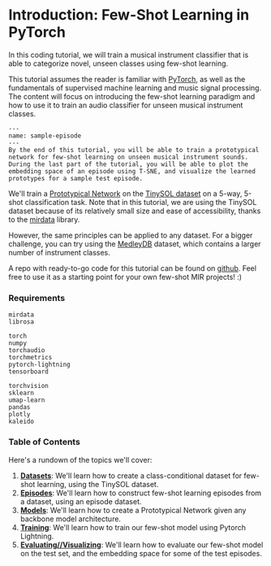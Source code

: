 # Introduction: Few-Shot Learning in PyTorch

In this coding tutorial, we will train a musical instrument classifier that is able to categorize novel, unseen classes using few-shot learning. 

This tutorial assumes the reader is familiar with [PyTorch](https://pytorch.org/), as well as the fundamentals of supervised machine learning and music signal processing. 
The content will focus on introducing the few-shot learning paradigm and how to use it to train an audio classifier for unseen musical instrument classes.

```{figure} ../assets/sample-episode.png
---
name: sample-episode
---
By the end of this tutorial, you will be able to train a prototypical network for few-shot learning on unseen musical instrument sounds. During the last part of the tutorial, you will be able to plot the embedding space of an episode using T-SNE, and visualize the learned prototypes for a sample test episode.
```

We'll train a [Prototypical Network](/foundations-fsl/metric-based-fsl/) on the [TinySOL dataset](https://zenodo.org/record/3685367) on a 5-way, 5-shot classification task. 
Note that in this tutorial, we are using the TinySOL dataset because of its relatively small size and ease of accessibility, thanks to the [mirdata](https://github.com/mir-dataset-loaders/mirdata/) library. 

However, the same principles can be applied to any dataset. For a bigger challenge, you can try using the [MedleyDB](https://medleydb.weebly.com/) dataset, which contains a larger number of instrument classes. 

A repo with ready-to-go code for this tutorial can be found on [github](https://github.com/music-fsl-zsl/music_fsl). Feel free to use it as a starting point for your own few-shot MIR projects! :) 

### Requirements

```
mirdata
librosa

torch
numpy
torchaudio
torchmetrics
pytorch-lightning
tensorboard

torchvision
sklearn
umap-learn
pandas
plotly
kaleido
```

### Table of Contents

Here's a rundown of the topics we'll cover:

1. [**Datasets**](/fsl-example/datasets): We'll learn how to create a class-conditional dataset for few-shot learning, using the TinySOL dataset.
2. [**Episodes**](/fsl-example/episodes): We'll learn how to construct few-shot learning episodes from a dataset, using an episode dataset.  
3. [**Models**](/fsl-example/models): We'll learn how to create a Prototypical Network given any backbone model architecture.
4. [**Training**](/fsl-example/training): We'll learn how to train our few-shot model using Pytorch Lightning.
5. [**Evaluating//Visualizing**](/fsl-example/evaluating): We'll learn how to evaluate our few-shot model on the test set, and the embedding space for some of the test episodes.
[]()

